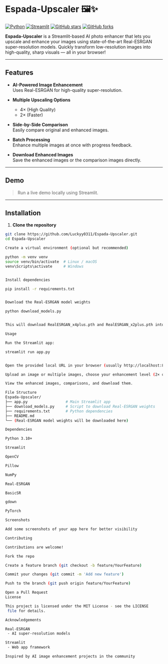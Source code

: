 # Espada-Upscaler 🖼️✨

[![Python](https://img.shields.io/badge/python-3.10+-blue.svg)](https://www.python.org/)
[![Streamlit](https://img.shields.io/badge/streamlit-1.25+-orange.svg)](https://streamlit.io/)
[![GitHub stars](https://img.shields.io/github/stars/Luckyy0311/Espada-Upscaler?style=social)](https://github.com/Luckyy0311/Espada-Upscaler/stargazers)
[![GitHub forks](https://img.shields.io/github/forks/Luckyy0311/Espada-Upscaler?style=social)](https://github.com/Luckyy0311/Espada-Upscaler/network/members)

**Espada-Upscaler** is a Streamlit-based AI photo enhancer that lets you upscale and enhance your images using state-of-the-art Real-ESRGAN super-resolution models. Quickly transform low-resolution images into high-quality, sharp visuals — all in your browser!  

---

## Features

- **AI-Powered Image Enhancement**  
  Uses Real-ESRGAN for high-quality super-resolution.

- **Multiple Upscaling Options**  
  - 4× (High Quality)  
  - 2× (Faster)  

- **Side-by-Side Comparison**  
  Easily compare original and enhanced images.

- **Batch Processing**  
  Enhance multiple images at once with progress feedback.

- **Download Enhanced Images**  
  Save the enhanced images or the comparison images directly.

---

## Demo

> Run a live demo locally using Streamlit.

---

## Installation

1. **Clone the repository**

```bash
git clone https://github.com/Luckyy0311/Espada-Upscaler.git
cd Espada-Upscaler

Create a virtual environment (optional but recommended)

python -m venv venv
source venv/bin/activate  # Linux / macOS
venv\Scripts\activate     # Windows


Install dependencies

pip install -r requirements.txt


Download the Real-ESRGAN model weights

python download_models.py


This will download RealESRGAN_x4plus.pth and RealESRGAN_x2plus.pth into the project directory.

Usage

Run the Streamlit app:

streamlit run app.py


Open the provided local URL in your browser (usually http://localhost:8501).

Upload an image or multiple images, choose your enhancement level (2× or 4×), and click Enhance Image.

View the enhanced images, comparisons, and download them.

File Structure
Espada-Upscaler/
├── app.py                 # Main Streamlit app
├── download_models.py     # Script to download Real-ESRGAN weights
├── requirements.txt       # Python dependencies
├── README.md
└── (Real-ESRGAN model weights will be downloaded here)

Dependencies

Python 3.10+

Streamlit

OpenCV

Pillow

NumPy

Real-ESRGAN

BasicSR

gdown

PyTorch

Screenshots

Add some screenshots of your app here for better visibility

Contributing

Contributions are welcome!

Fork the repo

Create a feature branch (git checkout -b feature/YourFeature)

Commit your changes (git commit -m 'Add new feature')

Push to the branch (git push origin feature/YourFeature)

Open a Pull Request
License

This project is licensed under the MIT License - see the LICENSE
 file for details.

Acknowledgements

Real-ESRGAN
 - AI super-resolution models

Streamlit
 - Web app framework

Inspired by AI image enhancement projects in the community
